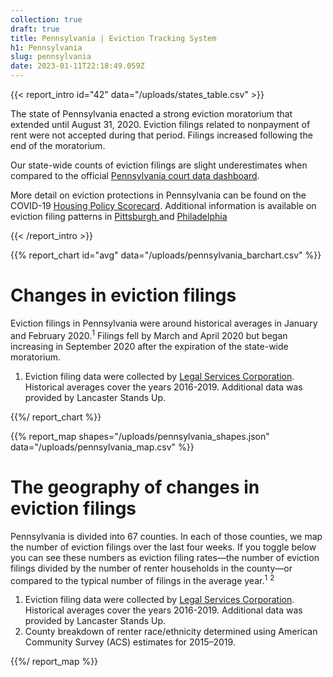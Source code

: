 ```yaml
---
collection: true
draft: true
title: Pennsylvania | Eviction Tracking System
h1: Pennsylvania
slug: pennsylvania
date: 2023-01-11T22:18:49.059Z
---
```

{{< report_intro id="42" data="/uploads/states_table.csv" >}}

The state of Pennsylvania enacted a strong eviction moratorium that extended until August 31, 2020. Eviction filings related to nonpayment of rent were not accepted during that period. Filings increased following the end of the moratorium.

Our state-wide counts of eviction filings are slight underestimates when compared to the official [Pennsylvania court data dashboard](https://www.pacourts.us/news-and-statistics/research-and-statistics/dashboard-table-of-contents/magisterial-district-courts-statewide-dashboard). 

More detail on eviction protections in Pennsylvania can be found on the COVID-19 [Housing Policy Scorecard](https://evictionlab.org/covid-policy-scorecard/pa/). Additional information is available on eviction filing patterns in [Pittsburgh ](https://evictionlab.org/eviction-tracking/pittsburgh-pa/)and [Philadelphia](https://evictionlab.org/eviction-tracking/philadelphia-pa/)

{{< /report_intro >}}


{{% report_chart id="avg" data="/uploads/pennsylvania_barchart.csv" %}}

# Changes in eviction filings

Eviction filings in Pennsylvania were around historical averages in January and February 2020.<sup>1</sup> Filings fell by March and April 2020 but began increasing in September 2020 after the expiration of the state-wide moratorium.

1. Eviction filing data were collected by [Legal Services Corporation](https://www.lsc.gov/). Historical averages cover the years 2016-2019. Additional data was provided by Lancaster Stands Up.

{{%/ report_chart %}}



{{% report_map shapes="/uploads/pennsylvania_shapes.json" data="/uploads/pennsylvania_map.csv" %}}

# The geography of changes in eviction filings

Pennsylvania is divided into 67 counties. In each of those counties, we map the number of eviction filings over the last four weeks. If you toggle below you can see these numbers as eviction filing rates—the number of eviction filings divided by the number of renter households in the county—or compared to the typical number of filings in the average year.<sup>1</sup> <sup>2</sup>

1. Eviction filing data were collected by [Legal Services Corporation](https://www.lsc.gov/). Historical averages cover the years 2016-2019. Additional data was provided by Lancaster Stands Up.
2. County breakdown of renter race/ethnicity determined using American Community Survey (ACS) estimates for 2015–2019.

{{%/ report_map %}}
